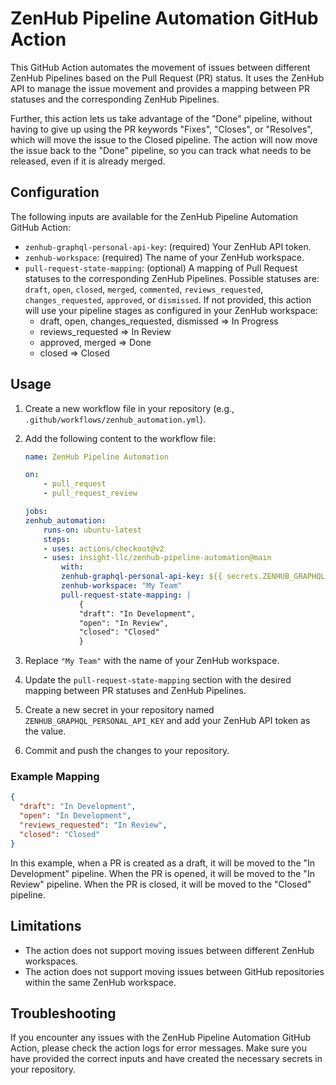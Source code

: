 # ZenHub Pipeline Automation GitHub Action

This GitHub Action automates the movement of issues between different ZenHub Pipelines based on the Pull Request (PR) status. It uses the ZenHub API to manage the issue movement and provides a mapping between PR statuses and the corresponding ZenHub Pipelines.

Further, this action lets us take advantage of the "Done" pipeline, without having to give up using the PR keywords "Fixes", "Closes", or "Resolves", which will move the issue to the Closed pipeline. The action will now move the issue back to the "Done" pipeline, so you can track what needs to be released, even if it is already merged.

## Configuration

The following inputs are available for the ZenHub Pipeline Automation GitHub Action:

- `zenhub-graphql-personal-api-key`: (required) Your ZenHub API token.
- `zenhub-workspace`: (required) The name of your ZenHub workspace.
- `pull-request-state-mapping`: (optional) A mapping of Pull Request statuses to the corresponding ZenHub Pipelines. Possible statuses are: `draft`, `open`, `closed`, `merged`, `commented`, `reviews_requested`, `changes_requested`, `approved`, or `dismissed`. If not provided, this action will use your pipeline stages as configured in your ZenHub workspace:
  - draft, open, changes_requested, dismissed => In Progress
  - reviews_requested => In Review
  - approved, merged => Done
  - closed => Closed

## Usage

1. Create a new workflow file in your repository (e.g., `.github/workflows/zenhub_automation.yml`).
2. Add the following content to the workflow file:

    ```yaml
    name: ZenHub Pipeline Automation

    on:
        - pull_request
        - pull_request_review

    jobs:
    zenhub_automation:
        runs-on: ubuntu-latest
        steps:
        - uses: actions/checkout@v2
        - uses: insight-llc/zenhub-pipeline-automation@main
            with:
            zenhub-graphql-personal-api-key: ${{ secrets.ZENHUB_GRAPHQL_PERSONAL_API_KEY }}
            zenhub-workspace: "My Team"
            pull-request-state-mapping: |
                {
                "draft": "In Development",
                "open": "In Review",
                "closed": "Closed"
                }
    ```

3. Replace `"My Team"` with the name of your ZenHub workspace.
4. Update the `pull-request-state-mapping` section with the desired mapping between PR statuses and ZenHub Pipelines.
5. Create a new secret in your repository named `ZENHUB_GRAPHQL_PERSONAL_API_KEY` and add your ZenHub API token as the value.
6. Commit and push the changes to your repository.

### Example Mapping

```json
{
  "draft": "In Development",
  "open": "In Development",
  "reviews_requested": "In Review",
  "closed": "Closed"
}
```

In this example, when a PR is created as a draft, it will be moved to the "In Development" pipeline. When the PR is opened, it will be moved to the "In Review" pipeline. When the PR is closed, it will be moved to the "Closed" pipeline.

## Limitations

- The action does not support moving issues between different ZenHub workspaces.
- The action does not support moving issues between GitHub repositories within the same ZenHub workspace.

## Troubleshooting

If you encounter any issues with the ZenHub Pipeline Automation GitHub Action, please check the action logs for error messages. Make sure you have provided the correct inputs and have created the necessary secrets in your repository.
